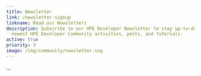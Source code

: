 ```yaml
---
title: Newsletter
link: /newsletter-signup
linkname: Read our Newsletters
description: Subscribe to our HPE Developer Newsletter to stay up-to-date on the
  newest HPE Developer Community activities, posts, and tutorials.
active: true
priority: 3
image: /img/community/newsletter.svg
---
```

...